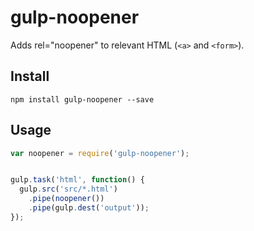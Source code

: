 # gulp-noopener

Adds rel="noopener" to relevant HTML (`<a>` and `<form>`).

## Install

`npm install gulp-noopener --save`

## Usage

```js
var noopener = require('gulp-noopener');


gulp.task('html', function() {
  gulp.src('src/*.html')
    .pipe(noopener())
    .pipe(gulp.dest('output'));
});
```
